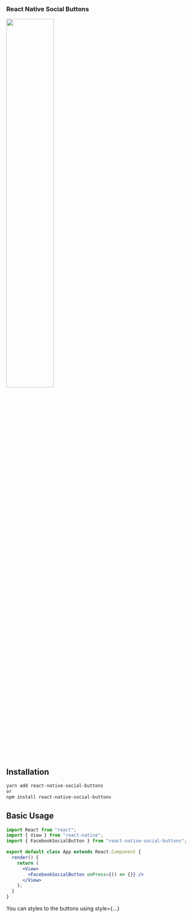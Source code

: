 ### React Native Social Buttons

<p>
<img src="https://github.com/virtumonde/react-native-social-buttons/blob/master/preview.png?raw=true" width="50%"/>
</p>

## Installation

```bash
yarn add react-native-social-buttons
or
npm install react-native-social-buttons
```

## Basic Usage

```jsx
import React from "react";
import { View } from "react-native";
import { FacebookSocialButton } from "react-native-social-buttons";

export default class App extends React.Component {
  render() {
    return (
      <View>
        <FacebookSocialButton onPress={() => {}} />
      </View>
    );
  }
}
```

You can styles to the buttons using style={...}
